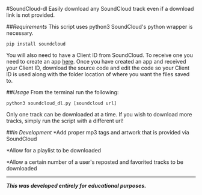 #SoundCloud-dl
Easily download any SoundCloud track even if a download link is not provided.

##*Requirements*
    This script uses python3
  SoundCloud's python wrapper is necessary. 
  
    pip install soundcloud
  You will also need to have a Client ID from SoundCloud. To receive one you need to create an app [here](http://soundcloud.com/you/apps/new). Once you have created an app and received your Client ID, download the source code and edit the code so your Client ID is used along with the folder location of where you want the files saved to.

##*Usage*
  From the terminal run the following:
  
    python3 soundcloud_dl.py [soundcloud url]
  Only one track can be downloaded at a time. If you wish to download more tracks, simply run the script with a different url!

##*In Development*
  *Add proper mp3 tags and artwork that is provided via SoundCloud
  
  *Allow for a playlist to be downloaded
  
  *Allow a certain number of a user's reposted and favorited tracks to be downloaded

----
***This was developed entirely for educational purposes.***

  
